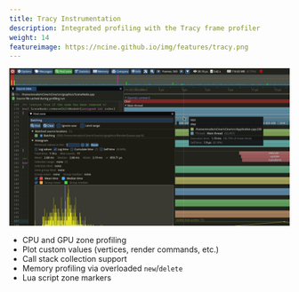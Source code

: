 ```yaml
---
title: Tracy Instrumentation
description: Integrated profiling with the Tracy frame profiler
weight: 14
featureimage: https://ncine.github.io/img/features/tracy.png
---
```


![Tracy Instrumentation](/img/features/tracy.png)

- CPU and GPU zone profiling
- Plot custom values (vertices, render commands, etc.)
- Call stack collection support
- Memory profiling via overloaded `new`/`delete`
- Lua script zone markers
